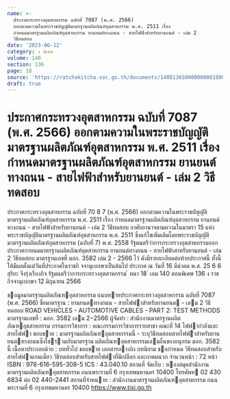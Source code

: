```yaml
---
name: >-
  ประกาศกระทรวงอุตสาหกรรม ฉบับที่ 7087 (พ.ศ. 2566)
  ออกตามความในพระราชบัญญัติมาตรฐานผลิตภัณฑ์อุตสาหกรรม พ.ศ. 2511 เรื่อง
  กำหนดมาตรฐานผลิตภัณฑ์อุตสาหกรรม ยานยนต์ทางถนน - สายไฟฟ้าสำหรับยานยนต์ - เล่ม 2
  วิธีทดสอบ
date: '2023-06-12'
category: ง พิเศษ
volume: 140
section: 136
page: 18
source: 'https://ratchakitcha.soc.go.th/documents/140D136S0000000001800.pdf'
draft: true
---
```


# ประกาศกระทรวงอุตสาหกรรม ฉบับที่ 7087 (พ.ศ. 2566) ออกตามความในพระราชบัญญัติมาตรฐานผลิตภัณฑ์อุตสาหกรรม พ.ศ. 2511 เรื่อง กำหนดมาตรฐานผลิตภัณฑ์อุตสาหกรรม ยานยนต์ทางถนน - สายไฟฟ้าสำหรับยานยนต์ - เล่ม 2 วิธีทดสอบ

ประกาศกระทรวงอุตสาหกรรม ฉบับที่ 70 8 7 (พ.ศ. 2566) ออกตามความในพระราชบัญญัติมาตรฐานผลิตภัณฑ์อุตสาหกรรม พ.ศ. 2511 เรื่อง กำหนดมาตรฐานผลิตภัณฑ์อุตสาหกรรม ยานยนต์ทางถนน - สายไฟฟ้าสำหรับยานยนต์ - เล่ม 2 วิธีทดสอบ อาศัยอานาจตามความในมาตรา 15 แห่งพระราชบัญญัติมาตรฐานผลิตภัณฑ์อุตสาหกรรม พ.ศ. 2511 ซึ่งแก้ไขเพิ่มเติมโดยพระราชบัญญัติมาตรฐานผลิตภัณฑ์อุตสาหกรรม (ฉบับที่ 7) พ.ศ. 2558 รัฐมนตรีว่าการกระทรวงอุตสาหกรรมออกประกาศกาหนดมาตรฐานผลิตภัณฑ์อุตสาหกรรม ยานยนต์ทางถนน - สายไฟฟ้าสาหรับยานยนต์ - เล่ม 2 วิธีทดสอบ มาตรฐานเลขที่ มอก. 3582 เล่ม 2 - 2566 ไว้ ดังมีรายละเอียดต่อท้ายประกาศนี้ ทั้งนี้ ให้มีผลตั้งแต่วันที่ประกาศในราชกิ จจานุเบกษาเป็นต้นไป ประกาศ ณ วันที่ 16 มีนำคม พ.ศ. 25 6 6 สุริยะ จึงรุ่งเรืองกิจ รัฐมนตรีว่าการกระทรวงอุตสาหกรรม ้ หนา 18 ่ เลม 140 ตอนพิเศษ 136 ง ราชกิจจานุเบกษา 12 มิถุนายน 2566

ขอมูลมาตรฐานผลิตภัณฑอุตสาหกรรม แนบทายประกาศกระทรวงอุตสาหกรรม ฉบับที่ 7087 (พ.ศ. 2566) ชื่อมาตรฐาน : ยานยนตทางถนน - สายไฟฟาสําหรับยานยนต - เลม 2 วิธีทดสอบ ROAD VEHICLES - AUTOMOTIVE CABLES - PART 2: TEST METHODS มาตรฐานเลขที่ : มอก. 3582 เลม 2−2566 ผู้จัดทํา : สํานักงานมาตรฐานผลิตภัณฑอุตสาหกรรม กรรมการวิชาการ : คณะกรรมการวิชาการรายสาขา คณะที่ 14 ไฟฟากําลังและสายไฟฟา ขอบขาย : มาตรฐานผลิตภัณฑอุตสาหกรรมนี้ - ระบุวิธีทดสอบสายไฟฟาสําหรับยานยนตทางถนนซึ่งใชรวมกับมาตรฐาน ผลิตภัณฑอุตสาหกรรมเลมอื่นของอนุกรม มอก. 3582 นี้ เนื้อหาประกอบด้วย : บททั่วไป ขอบขาย เอกสารอางอิง บทนิยาม ขอกําหนด วิธีทดสอบสําหรับ สายไฟฟาแกนเดี่ยว วิธีทดสอบสําหรับสายไฟฟาที่มีเปลือก และภาคผนวก จํานวนหน้า : 72 หน้า ISBN : 978-616-595-308-5 ICS : 43.040.10 สถานที่ จัดเก็บ : หองสมุดสํานักงานมาตรฐานผลิตภัณฑอุตสาหกรรม ถนนพระรามที่ 6 กรุงเทพมหานคร 10400 โทรศัพท 02 430 6834 ต่อ 02 440-2441 สถานที่จําหนาย : สํานักงานมาตรฐานผลิตภัณฑอุตสาหกรรม ถนนพระรามที่ 6 กรุงเทพมหานคร 10400 https://www.tisi.go.th
